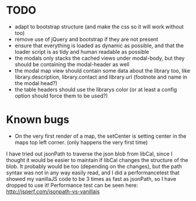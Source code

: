 TODO
====
* adapt to bootstrap structure (and make the css so it will work without too)
* remove use of jQuery and bootstrap if they are not present
* ensure that everything is loaded as dynamic as possible, and that the loader script is as tidy and human readable as possible
* the modals only stacks the cached views under modal-body, but they should be containing the modal-header as well
* the modal map view should contain some data about the library too, like library.description, library.contact and library.url (footnote and name in the modal head?)
* the table headers should use the librarys color (or at least a config option should force them to be used?)

Known bugs
==========
* On the very first render of a map, the setCenter is setting center in the maps top left corner. (only happens the very first time)

I have tried out jsonPath to traverse the json blob from libCal, since I thought it would be easier to maintain if libCal changes the structure of the blob. It probably would be too (depending on the changes), but the path syntax was not in any way easily read, and I did a performancetest that showed my vanillaJS code to be 3 times as fast as jsonPath, so I have dropped to use it! Performance test can be seen here: http://jsperf.com/jsonpath-vs-vanillajs

